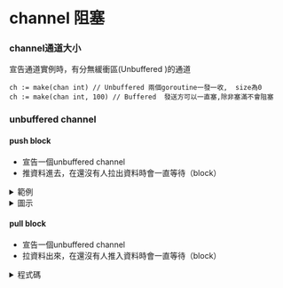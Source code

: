 # channel 阻塞

### channel通道大小

宣告通道實例時，有分無緩衝區(Unbuffered )的通道

```
ch := make(chan int) // Unbuffered 兩個goroutine一發一收,  size為0
ch := make(chan int, 100) // Buffered  發送方可以一直塞,除非塞滿不會阻塞
```

### unbuffered channel&#x20;

#### push block

* 宣告一個unbuffered channel
* 推資料進去，在還沒有人拉出資料時會一直等待（block）

<details>

<summary>範例</summary>

```
package main

import (
	"log"
	"time"
)

//Goroutine 推資料入 Channel 時的等待情境
// channel-block-push.go
func main() {

	log.Println("main goroutine start")
	ch := make(chan string) //unbuffer channel

	go func() { // calculate goroutine
		log.Println("goroutine starts calculating 1s")
		time.Sleep(time.Second) // Heavy calculation
		log.Println("goroutine push data...block...")

		ch <- "data" // goroutine 執行會在此被迫等待 block...

		log.Println("goroutine push data finished")
	}()

	time.Sleep(10 * time.Second) // 使 main 比 goroutine 慢
	log.Println("main goroutine get data after 5s")
	log.Println(<-ch)
	time.Sleep(time.Second)
	log.Println("main goroutine finished")
}

```

</details>

<details>

<summary>圖示</summary>

![](../../../.gitbook/assets/my-08.png)

</details>

#### pull block

* 宣告一個unbuffered channel
* 拉資料出來，在還沒有人推入資料時會一直等待（block）

<details>

<summary>程式碼</summary>

```
//package main

import (
	"log"
	"time"
)

//Goroutine 拉資料出 Channel 時的等待情境
func main() {
	ch := make(chan string)

	go func() {
		log.Println("calculate goroutine starts calculating")
		time.Sleep(10*time.Second) // Heavy calculation
		log.Println("calculate goroutine push data after 10s")
		ch <- "FINISH"

		log.Println("calculate goroutine finished")
	}()

	log.Println("main goroutine is waiting for channel to receive value")
	log.Println(<-ch) // goroutine 執行會在此被迫等待
	log.Println("main goroutine finished")
}

```

</details>
